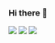 ### Hi there 👋

<p>
    <a href="https://leetcode.com/dnhuan/" alt="LeetCode Profile">
        <img src="http://huandoan.tech/badge/dnhuan/Easy? " /></a>
    <a href="https://leetcode.com/dnhuan/" alt="LeetCode Profile">
        <img src="http://huandoan.tech/badge/dnhuan/Medium? " /></a>
    <a href="https://leetcode.com/dnhuan/" alt="LeetCode Profile">
        <img src="http://huandoan.tech/badge/dnhuan/Hard? " /></a>
</p>

<!--
**dnhuan/dnhuan** is a ✨ _special_ ✨ repository because its `README.md` (this file) appears on your GitHub profile.

Here are some ideas to get you started:

- 🔭 I’m currently working on ...
- 🌱 I’m currently learning ...
- 👯 I’m looking to collaborate on ...
- 🤔 I’m looking for help with ...
- 💬 Ask me about ...
- 📫 How to reach me: ...
- 😄 Pronouns: ...
- ⚡ Fun fact: ...
-->
